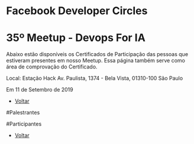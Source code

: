 # Facebook Developer Circles
# 35º Meetup - Devops For IA

Abaixo estão disponíveis os Certificados de Participação das pessoas que estiveram presentes em nosso Meetup. Essa página também serve como área de comprovação do Certificado.

Local:
Estação Hack
Av. Paulista, 1374 - Bela Vista, 01310-100 São Paulo

Em 11 de Setembro de 2019

- [Voltar](https://devcsp.github.io/Certificados)

#Palestrantes

#Participantes

- [Voltar](https://devcsp.github.io/Certificados)